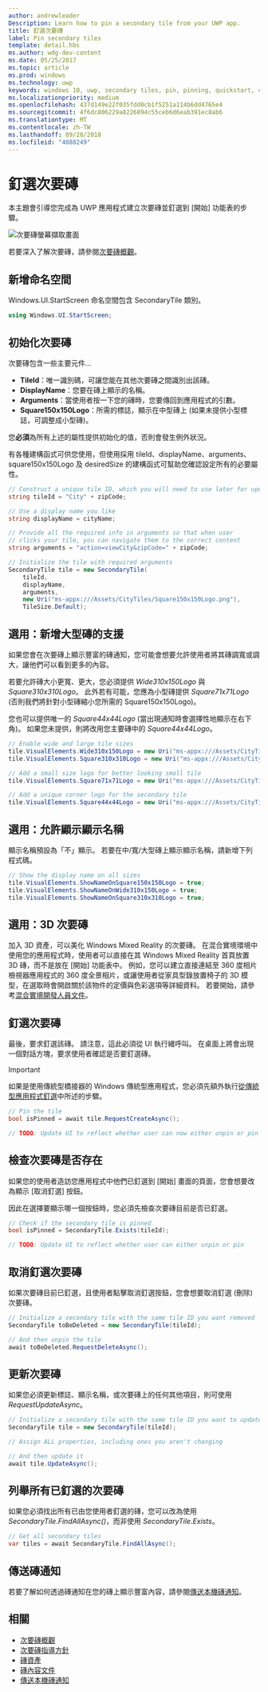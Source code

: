 ```yaml
---
author: andrewleader
Description: Learn how to pin a secondary tile from your UWP app.
title: 釘選次要磚
label: Pin secondary tiles
template: detail.hbs
ms.author: wdg-dev-content
ms.date: 05/25/2017
ms.topic: article
ms.prod: windows
ms.technology: uwp
keywords: windows 10, uwp, secondary tiles, pin, pinning, quickstart, code sample, example, secondarytile, 次要磚, 釘選, 快速入門, 程式碼範例, 範例
ms.localizationpriority: medium
ms.openlocfilehash: 437d149e22f035fdd0cb1f5251a114b6dd4765e4
ms.sourcegitcommit: 4f6dc806229a8226894c55ceb6d6eab391ec8ab6
ms.translationtype: MT
ms.contentlocale: zh-TW
ms.lasthandoff: 09/20/2018
ms.locfileid: "4088249"
---
```

# <a name="pin-secondary-tiles"></a>釘選次要磚


本主題會引導您完成為 UWP 應用程式建立次要磚並釘選到 \[開始\] 功能表的步驟。

![次要磚螢幕擷取畫面](images/secondarytiles.png)

若要深入了解次要磚，請參閱[次要磚概觀](secondary-tiles.md)。


## <a name="add-namespace"></a>新增命名空間

Windows.UI.StartScreen 命名空間包含 SecondaryTile 類別。

```csharp
using Windows.UI.StartScreen;
```


## <a name="initialize-the-secondary-tile"></a>初始化次要磚

次要磚包含一些主要元件...

* **TileId**：唯一識別碼，可讓您能在其他次要磚之間識別出該磚。
* **DisplayName**：您要在磚上顯示的名稱。
* **Arguments**：當使用者按一下您的磚時，您要傳回到應用程式的引數。
* **Square150x150Logo**：所需的標誌，顯示在中型磚上 (如果未提供小型標誌，可調整成小型磚)。

您**必須**為所有上述的屬性提供初始化的值，否則會發生例外狀況。

有各種建構函式可供您使用，但使用採用 tileId、displayName、arguments、square150x150Logo 及 desiredSize 的建構函式可幫助您確認設定所有的必要屬性。

```csharp
// Construct a unique tile ID, which you will need to use later for updating the tile
string tileId = "City" + zipCode;

// Use a display name you like
string displayName = cityName;

// Provide all the required info in arguments so that when user
// clicks your tile, you can navigate them to the correct content
string arguments = "action=viewCity&zipCode=" + zipCode;

// Initialize the tile with required arguments
SecondaryTile tile = new SecondaryTile(
    tileId,
    displayName,
    arguments,
    new Uri("ms-appx:///Assets/CityTiles/Square150x150Logo.png"),
    TileSize.Default);
```


## <a name="optional-add-support-for-larger-tile-sizes"></a>選用：新增大型磚的支援

如果您會在次要磚上顯示豐富的磚通知，您可能會想要允許使用者將其磚調寬或調大，讓他們可以看到更多的內容。

若要允許磚大小更寬、更大，您必須提供 *Wide310x150Logo* 與 *Square310x310Logo*。 此外若有可能，您應為小型磚提供 *Square71x71Logo* (否則我們將針對小型磚縮小您所需的 Square150x150Logo)。

您也可以提供唯一的 *Square44x44Logo* (當出現通知時會選擇性地顯示在右下角)。 如果您未提供，則將改用您主要磚中的 *Square44x44Logo*。

```csharp
// Enable wide and large tile sizes
tile.VisualElements.Wide310x150Logo = new Uri("ms-appx:///Assets/CityTiles/Wide310x150Logo.png");
tile.VisualElements.Square310x310Logo = new Uri("ms-appx:///Assets/CityTiles/Square310x310Logo.png");

// Add a small size logo for better looking small tile
tile.VisualElements.Square71x71Logo = new Uri("ms-appx:///Assets/CityTiles/Square71x71Logo.png");

// Add a unique corner logo for the secondary tile
tile.VisualElements.Square44x44Logo = new Uri("ms-appx:///Assets/CityTiles/Square44x44Logo.png");
```


## <a name="optional-enable-showing-the-display-name"></a>選用：允許顯示顯示名稱

顯示名稱預設為「不」顯示。 若要在中/寬/大型磚上顯示顯示名稱，請新增下列程式碼。

```csharp
// Show the display name on all sizes
tile.VisualElements.ShowNameOnSquare150x150Logo = true;
tile.VisualElements.ShowNameOnWide310x150Logo = true;
tile.VisualElements.ShowNameOnSquare310x310Logo = true;
```


## <a name="optional-3d-secondary-tiles"></a>選用：3D 次要磚
加入 3D 資產，可以美化 Windows Mixed Reality 的次要磚。 在混合實境環境中使用您的應用程式時，使用者可以直接在其 Windows Mixed Reality 首頁放置 3D 磚，而不是放在 [開始] 功能表中。 例如，您可以建立直接連結至 360 度相片檢視器應用程式的 360 度全景相片，或讓使用者從家具型錄放置椅子的 3D 模型，在選取時會開啟關於該物件的定價與色彩選項等詳細資料。 若要開始，請參考[混合實境開發人員文件](https://developer.microsoft.com/windows/mixed-reality/implementing_3d_deep_links_for_your_app_in_the_windows_mixed_reality_home)。



## <a name="pin-the-secondary-tile"></a>釘選次要磚

最後，要求釘選該磚。 請注意，這此必須從 UI 執行緒呼叫。 在桌面上將會出現一個對話方塊，要求使用者確認是否要釘選磚。

> [!IMPORTANT]
> 如果是使用傳統型橋接器的 Windows 傳統型應用程式，您必須先額外執行[從傳統型應用程式釘選](secondary-tiles-desktop-pinning.md)中所述的步驟。

```csharp
// Pin the tile
bool isPinned = await tile.RequestCreateAsync();

// TODO: Update UI to reflect whether user can now either unpin or pin
```


## <a name="check-if-a-secondary-tile-exists"></a>檢查次要磚是否存在

如果您的使用者造訪您應用程式中他們已釘選到 \[開始\] 畫面的頁面，您會想要改為顯示 \[取消釘選\] 按鈕。

因此在選擇要顯示哪一個按鈕時，您必須先檢查次要磚目前是否已釘選。

```csharp
// Check if the secondary tile is pinned
bool isPinned = SecondaryTile.Exists(tileId);

// TODO: Update UI to reflect whether user can either unpin or pin
```


## <a name="unpinning-a-secondary-tile"></a>取消釘選次要磚

如果次要磚目前已釘選，且使用者點擊取消釘選按鈕，您會想要取消釘選 (刪除) 次要磚。

```csharp
// Initialize a secondary tile with the same tile ID you want removed
SecondaryTile toBeDeleted = new SecondaryTile(tileId);

// And then unpin the tile
await toBeDeleted.RequestDeleteAsync();
```


## <a name="updating-a-secondary-tile"></a>更新次要磚

如果您必須更新標誌、顯示名稱，或次要磚上的任何其他項目，則可使用 *RequestUpdateAsync*。

```csharp
// Initialize a secondary tile with the same tile ID you want to update
SecondaryTile tile = new SecondaryTile(tileId);

// Assign ALL properties, including ones you aren't changing

// And then update it
await tile.UpdateAsync();
```


## <a name="enumerating-all-pinned-secondary-tiles"></a>列舉所有已釘選的次要磚

如果您必須找出所有已由您使用者釘選的磚，您可以改為使用 *SecondaryTile.FindAllAsync()*，而非使用 *SecondaryTile.Exists*。

```csharp
// Get all secondary tiles
var tiles = await SecondaryTile.FindAllAsync();
```


## <a name="send-a-tile-notification"></a>傳送磚通知

若要了解如何透過磚通知在您的磚上顯示豐富內容，請參閱[傳送本機磚通知](sending-a-local-tile-notification.md)。


## <a name="related"></a>相關

* [次要磚概觀](secondary-tiles.md)
* [次要磚指導方針](secondary-tiles-guidance.md)
* [磚資產](app-assets.md)
* [磚內容文件](create-adaptive-tiles.md)
* [傳送本機磚通知](sending-a-local-tile-notification.md)
